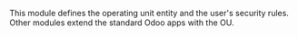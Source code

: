 This module defines the operating unit entity and the user's security
rules. Other modules extend the standard Odoo apps with the OU.
